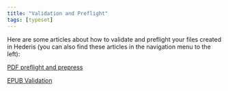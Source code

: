 ```yaml
---
title: "Validation and Preflight"
tags: [typeset]
---
```

 
<html><body><section data-type="chapter" class="hsecchapter" data-hederis-type="hsecchapter" id="intro-validation" data-pi-attrs="id: intro-validation; data-tags: typeset;" role="doc-chapter" data-tags="typeset" data-author-name=" " data-book-title=" " title="Validation and Preflight"><p class="hblkp" data-hederis-type="hblkp" id="pcNCb2htk">Here are some articles about how to validate and preflight your files created in Hederis (you can also find these articles in the navigation menu to the left): </p><p class="hblkp" data-hederis-type="hblkp" id="pchShWa41"><a href="{% link _docs/pdf-preflight.md %}" data-hederis-type="hspana" id="pkQR8Ss3y"><span class="Hyperlink" data-hederis-type="hspnspan" id="pdPG1J0tO">PDF preflight and prepress</span></a></p><p class="hblkp" data-hederis-type="hblkp" id="pJQ08PJtX"><a href="{% link _docs/epub-validation.md %}" data-hederis-type="hspana" id="pXyOJXGP8"><span class="Hyperlink" data-hederis-type="hspnspan" id="p3AG74UiV">EPUB Validation</span></a></p></section></body></html>
